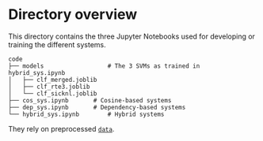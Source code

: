 # Directory overview
This directory contains the three Jupyter Notebooks used for developing or training the different systems.

    code        
    ├── models                  # The 3 SVMs as trained in hybrid_sys.ipynb
    │   ├── clf_merged.joblib
    │   ├── clf_rte3.joblib
    │   └── clf_sicknl.joblib
    ├── cos_sys.ipynb	    # Cosine-based systems
    ├── dep_sys.ipynb	    # Dependency-based systems
    └── hybrid_sys.ipynb	    # Hybrid systems

They rely on preprocessed [`data`](https://github.com/jasperkbos/bs-thesis-is/tree/main/data).
